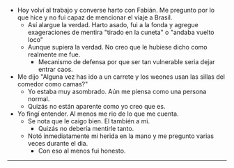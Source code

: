 - Hoy volví al trabajo y converse harto con Fabián. Me pregunto por lo que hice y no fui capaz de mencionar el viaje a Brasil. 
	- Así alargue la verdad. Harto asado, fui a la fonda y agregue exageraciones de mentira "tirado en la cuneta" o "andaba vuelto loco"
	- Aunque supiera la verdad. No creo que le hubiese dicho como realmente me fue. 
		- Mecanismo de defensa por que ser tan vulnerable seria dejar entrar caos. 
- Me dijo "Alguna vez has ido a un carrete y los weones usan las sillas del comedor como camas?"
	- Yo estaba muy asombrado. Aún me piensa como una persona normal. 
	- Quizás no están aparente como yo creo que es. 
- Yo fingí entender. Al menos me rio de lo que me cuenta. 
	- Se nota que le caigo bien. El también a mi. 
		- Quizás no debería mentirle tanto.
	- Notó inmediatamente mi herida en la mano y me pregunto varias veces durante el dia. 
		- Con eso al menos fui honesto.  
---- 
